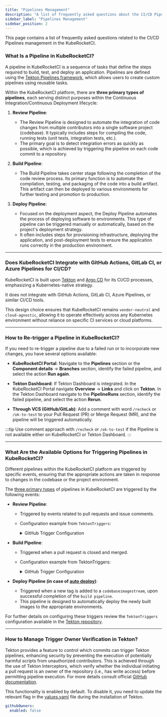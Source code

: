 ```yaml
---
title: "Pipelines Management"
description: "A list of frequently asked questions about the CI/CD Pipelines Management in KubeRocketCI."
sidebar_label: "Pipelines Management"
sidebar_position: 2
---
```

<!-- markdownlint-disable MD025 -->
This page contains a list of frequently asked questions related to the CI/CD Pipelines management in the KubeRocketCI.

<head>
  <link rel="canonical" href="https://docs.kuberocketci.io/docs/faq/pipelines/" />
</head>

### What Is a Pipeline in KubeRocketCI?

A pipeline in KubeRocketCI is a sequence of tasks that define the steps required to build, test, and deploy an application. Pipelines are defined using the [Tekton Pipelines framework](https://github.com/epam/edp-tekton/), which allows users to create custom pipelines using reusable tasks.

Within the KubeRocketCI platform, there are **three primary types of pipelines**, each serving distinct purposes within the Continuous Integration/Continuous Deployment lifecycle:

1. **Review Pipeline**:
   - The Review Pipeline is designed to automate the integration of code changes from multiple contributors into a single software project (codebase). It typically includes steps for compiling the code, running tests (unit tests, integration tests, etc.).
   - The primary goal is to detect integration errors as quickly as possible, which is achieved by triggering the pipeline on each code commit to a repository.

2. **Build Pipeline**:
   - The Build Pipeline takes center stage following the completion of the code review process. Its primary function is to automate the compilation, testing, and packaging of the code into a build artifact. This artifact can then be deployed to various environments for further testing and promotion to production.

3. **Deploy Pipeline**:
   - Focused on the deployment aspect, the Deploy Pipeline automates the process of deploying software to environments. This type of pipeline can be triggered manually or automatically, based on the project's deployment strategy.
   - It often includes steps for provisioning infrastructure, deploying the application, and post-deployment tests to ensure the application runs correctly in the production environment.

---

### Does KubeRocketCI Integrate with GitHub Actions, GitLab CI, or Azure Pipelines for CI/CD?

KubeRocketCI is built upon [Tekton](/docs/operator-guide/ci/tekton-overview/) and [Argo CD](/docs/operator-guide/cd/argocd-integration/) for its CI/CD processes, emphasizing a Kubernetes-native strategy.

It does not integrate with GitHub Actions, GitLab CI, Azure Pipelines, or similar CI/CD tools.

This design choice ensures that KubeRocketCI remains `vendor-neutral` and `cloud-agnostic`, allowing it to operate effectively across any Kubernetes environment without reliance on specific CI services or cloud platforms.

---

### How to Re-trigger a Pipeline in KubeRocketCI?

If you need to re-trigger a pipeline due to a failed run or to incorporate new changes, you have several options available:

- **KubeRocketCI Portal**: Navigate to the **Pipelines** section or the **Component details** -> **Branches** section, identify the failed pipeline, and select the action **Run again**.

- **Tekton Dashboard**: If Tekton Dashboard is integrated. In the KubeRocketCI Portal navigate **Overview** -> **Links** and click on **Tekton**. In the Tekton Dashboard navigate to the **PipelineRuns** section, identify the failed pipeline, and select the action **Rerun**.

- **Through VCS (GitHub/GitLab)**: Add a comment with word `/recheck` or `/ok-to-test` to your Pull Request (PR) or Merge Request (MR), and the pipeline will be triggered automatically.

:::tip
  Use comment approach with `/recheck` or `/ok-to-test` if the Pipeline is not available either on KubeRocketCI or Tekton Dashboard.
:::

---

### What Are the Available Options for Triggering Pipelines in KubeRocketCI?

Different pipelines within the KubeRocketCI platform are triggered by specific events,
ensuring that the appropriate actions are taken in response to changes in the codebase or the project environment.

The [three primary types](#what-is-a-pipeline-in-kuberocketci) of pipelines in KubeRocketCI are triggered by the following events:

- **Review Pipeline**:
  - Triggered by events related to pull requests and issue comments.
  - Configuration example from `TektonTriggers`:

    <details>
    <summary>GitHub Trigger Configuration</summary>
    ```yaml
    apiVersion: triggers.tekton.dev/v1beta1
    kind: Trigger
    metadata:
      name: github-review
    spec:
      interceptors:
        - ref:
            name: "github"
          params:
            - name: "eventTypes"
              value: ["pull_request", "issue_comment"]
        - ref:
            name: "cel"
          params:
            - name: "filter"
              value: "body.action in ['opened', 'synchronize', 'created']"
      bindings:
        - ref: github-binding-review
      template:
        ref: github-review-template
    ```
    </details>

- **Build Pipeline**:
  - Triggered when a pull request is closed and merged.
  - Configuration example from TektonTriggers:

    <details>
    <summary>GitHub Trigger Configuration</summary>
    ```yaml
    apiVersion: triggers.tekton.dev/v1beta1
    kind: Trigger
    metadata:
      name: github-build
    spec:
      interceptors:
        - ref:
            name: "github"
          params:
            - name: "eventTypes"
              value: ["pull_request"]
        - ref:
            name: "cel"
          params:
            - name: "filter"
              value: "body.action in ['closed'] && body.pull_request.merged == true"
      bindings:
        - ref: github-binding-build
      template:
        ref: github-build-template
    ```
    </details>

- **Deploy Pipeline (in case of [auto deploy](/docs/user-guide/add-cd-pipeline/#the-environments-menu))**:
  - Triggered when a new tag is added to a `codebaseimagestream`, upon successful completion of the `build pipeline`.
  - This pipeline is designed to automatically deploy the newly built images to the appropriate environments.

For further details on configuring these triggers review the `TektonTriggers` configuration available in the [Tekton repository](https://github.com/epam/edp-tekton/tree/master/charts/pipelines-library/templates/triggers).

---

### How to Manage Trigger Owner Verification in Tekton?

Tekton provides a feature to control which commits can trigger Tekton pipelines, enhancing security by preventing the execution of potentially harmful scripts from unauthorized contributors. This is achieved through the use of Tekton Interceptors, which verify whether the individual initiating a pull request is an owner of the repository (i.e., has write access) before permitting pipeline execution. For more details consult official [GitHub documentation](https://docs.github.com/en/repositories/managing-your-repositorys-settings-and-features/customizing-your-repository/about-code-owners).

This functionality is enabled by default. To disable it, you need to update the relevant flag in the [values.yaml](https://github.com/epam/edp-tekton/blob/master/charts/pipelines-library/values.yaml#L64) file during the installation of Tekton.

```yaml title="values.yaml"
githubOwners:
  enabled: false
```
